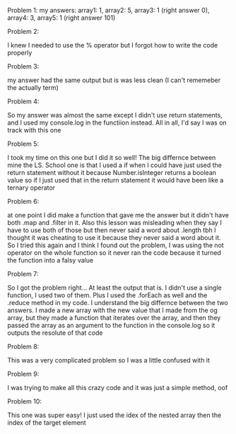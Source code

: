 Problem 1:
my answers: array1: 1, array2: 5, array3: 1 (right answer 0), array4: 3, array5: 1 (right answer 101)

Problem 2:

I knew I needed to use the % operator but I forgot how to write the code properly

Problem 3:

my answer had the same output but is was less clean (I can't rememeber the actually term)

Problem 4:

So my answer was almost the same except I didn't use return statements,
 and I used my console.log in the functiion instead. All in all, I'd say I was on track with this one

Problem 5:

I took my time on this one but I did it so well! The big differnce between mine the LS. School one
is that I used a if when I could have just used the return statement without it because Number.isInteger
returns a boolean value so if I just used that in the return statement it would have been like a ternary operator

Problem 6:

at one point I did make a function that gave me the answer but it didn't have both .map and .filter in it.
Also this lesson was misleading when they say I have to use both of those but then never said a word about .length tbh
I thought it was cheating to use it because they never said a word about it.
So I tried this again and I think I found out the problem, I was using the not operator on the whole function
so it never ran the code because it turned the function into a falsy value

Problem 7:

So I got the problem right... At least the output that is. I didn't use a single function, I used two of them.
Plus I used the .forEach as well and the .reduce method in my code.
I understand the big differnce between the two answers. I made a new array with the new value that
I made from the og array, but they made a function that iterates over the array, and then they passed the array as
an argument to the function in the console.log so it outputs the resolute of that code

Problem 8:

This was a very complicated problem so I was a little confused with it

Problem 9:

I was trying to make all this crazy code and it was just a simple method, oof

Problem 10:

This one was super easy! I just used the idex of the nested array then the index of the target element
